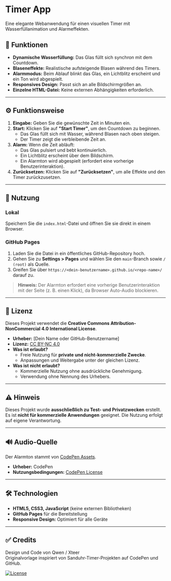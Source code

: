 # Timer App

Eine elegante Webanwendung für einen visuellen Timer mit Wasserfüllanimation und Alarmeffekten.  

## 🌟 Funktionen  
- **Dynamische Wasserfüllung:** Das Glas füllt sich synchron mit dem Countdown.  
- **Blaseneffekte:** Realistische aufsteigende Blasen während des Timers.  
- **Alarmmodus:** Beim Ablauf blinkt das Glas, ein Lichtblitz erscheint und ein Ton wird abgespielt.  
- **Responsives Design:** Passt sich an alle Bildschirmgrößen an.  
- **Einzelne HTML-Datei:** Keine externen Abhängigkeiten erforderlich.  

---

## ⚙️ Funktionsweise  
1. **Eingabe:** Geben Sie die gewünschte Zeit in Minuten ein.  
2. **Start:** Klicken Sie auf **"Start Timer"**, um den Countdown zu beginnen.  
   - Das Glas füllt sich mit Wasser, während Blasen nach oben steigen.  
   - Der Timer zeigt die verbleibende Zeit an.  
3. **Alarm:** Wenn die Zeit abläuft:  
   - Das Glas pulsiert und bebt kontinuierlich.  
   - Ein Lichtblitz erscheint über dem Bildschirm.  
   - Ein Alarmton wird abgespielt (erfordert eine vorherige Benutzerinteraktion).  
4. **Zurücksetzen:** Klicken Sie auf **"Zurücksetzen"**, um alle Effekte und den Timer zurückzusetzen.  

---

## 📁 Nutzung  
### Lokal  
Speichern Sie die `index.html`-Datei und öffnen Sie sie direkt in einem Browser.  

### GitHub Pages  
1. Laden Sie die Datei in ein öffentliches GitHub-Repository hoch.  
2. Gehen Sie zu **Settings > Pages** und wählen Sie den `main`-Branch sowie `/ (root)` als Quelle.  
3. Greifen Sie über `https://<dein-benutzername>.github.io/<repo-name>/` darauf zu.  

> **Hinweis:** Der Alarmton erfordert eine vorherige Benutzerinteraktion mit der Seite (z. B. einen Klick), da Browser Auto-Audio blockieren.  

---

## 📜 Lizenz  
Dieses Projekt verwendet die **Creative Commons Attribution-NonCommercial 4.0 International License**.  
- **Urheber:** [Dein Name oder GitHub-Benutzername]  
- **Lizenz:** [CC BY-NC 4.0](https://creativecommons.org/licenses/by-nc/4.0/ )  
- **Was ist erlaubt?**  
  - Freie Nutzung für **private und nicht-kommerzielle Zwecke**.  
  - Anpassungen und Weitergabe unter der gleichen Lizenz.  
- **Was ist nicht erlaubt?**  
  - Kommerzielle Nutzung ohne ausdrückliche Genehmigung.  
  - Verwendung ohne Nennung des Urhebers.  

---

## ⚠️ Hinweis  
Dieses Projekt wurde **ausschließlich zu Test- und Privatzwecken** erstellt. Es ist **nicht für kommerzielle Anwendungen** geeignet. Die Nutzung erfolgt auf eigene Verantwortung.  

---

## 🔊 Audio-Quelle  
Der Alarmton stammt von [CodePen Assets](https://assets.codepen.io/322164/alarm-clock.mp3 ).  
- **Urheber:** CodePen  
- **Nutzungsbedingungen:** [CodePen License](https://codepen.io/license )  

---

## 🛠️ Technologien  
- **HTML5, CSS3, JavaScript** (keine externen Bibliotheken)  
- **GitHub Pages** für die Bereitstellung  
- **Responsive Design:** Optimiert für alle Geräte  

---

## ✅ Credits  
Design und Code von Qwen / Xteer  
Originalvorlage inspiriert von Sanduhr-Timer-Projekten auf CodePen und GitHub.  

[![License](https://img.shields.io/badge/License-CC%20BY--NC%204.0-lightgrey.svg )](https://creativecommons.org/licenses/by-nc/4.0/ )
